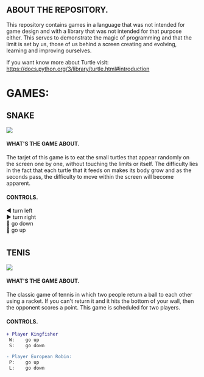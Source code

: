 ## ABOUT THE REPOSITORY.
This repository contains games in a language that was not intended for game design and with a library that was not intended for that purpose either. This serves to demonstrate the magic of programming and that the limit is set by us, those of us behind a screen creating and evolving, learning and improving ourselves.

If you want know more about Turtle visit: https://docs.python.org/3/library/turtle.html#introduction


# GAMES:


## SNAKE
![](https://github.com/DamianPyCoder/PythonTurtle__Game_x2__Snake_Tenis/blob/main/SNAKE/snake2.png)

#### WHAT'S THE GAME ABOUT.
The tarjet of this game is to eat the small turtles that appear randomly on the screen one by one, without touching the limits or itself. The difficulty lies in the fact that each turtle that it feeds on makes its body grow and as the seconds pass, the difficulty to move within the screen will become apparent.

#### CONTROLS.

:arrow_backward:  turn left   
:arrow_forward:  turn right   
:arrow_down_small:  go down   
:arrow_up_small:  go up



#
#
## TENIS
![](https://github.com/DamianPyCoder/PythonTurtle__Game_x2__Snake_Tenis/blob/main/TENIS/tenis1.png)

#### WHAT'S THE GAME ABOUT.
The classic game of tennis in which two people return a ball to each other using a racket. If you can't return it and it hits the bottom of your wall, then the opponent scores a point. This game is scheduled for two players.

#### CONTROLS.
```diff
+ Player Kingfisher   
 W:    go up   
 S:    go down     

- Player European Robin:  
 P:    go up   
 L:    go down    
```


